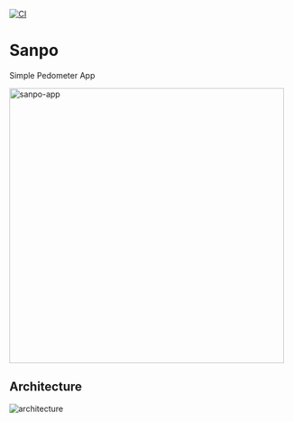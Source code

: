 [![CI](https://github.com/yyokii/Sanpo/actions/workflows/CI.yml/badge.svg)](https://github.com/yyokii/Sanpo/actions/workflows/CI.yml)

# Sanpo

Simple Pedometer App

<img width="487" alt="sanpo-app" src="https://user-images.githubusercontent.com/20992687/202908755-fcc2d78c-639e-4185-b6c3-5745ae33885f.png">


## Architecture

![architecture](https://user-images.githubusercontent.com/20992687/202908815-20632ad2-7878-4e22-8cdb-279797ff9103.png)
